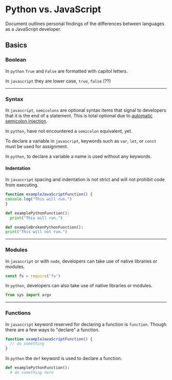 # Python vs. JavaScript

Document outlines personal findings of the differences between languages as a JavaScript developer.

## Basics

### Boolean

In `python` `True` and `False` are formatted with capitol letters.

In `javascript` they are lower case, `true`, `false` (??)

***

### Syntax

In `javascript`, `semicolons` are optional syntax items that signal to developers that it is the end of a statement. This is total optional due to [automatic semicolon injection](https://flaviocopes.com/javascript-automatic-semicolon-insertion/).

In `python`, have not encountered a `semicolon` equivalent, yet.

To declare a variable in `javascript`, keywords such as `var`, `let`, or `const` must be used for assignment.

In `python`, to declare a variable a name is used without any keywords.

#### Indentation

In `javascript` spacing and indentation is not strict and will not prohibit code from executing.

```js
function exampleJavaScriptFunction() {
console.log("This will run.")
}
```

```py
def examplePythonFunction():
  print("This will run.")

def exampleBrokenPythonFunction():
print("This will not run.")
```

***

### Modules

In `javascript` or with `node`, developers can take use of native libraries or modules.

```js
const fs = require('fs')
```

In `python`, developers can also take use of native libraries or modules.

```py
from sys import argv
```

***

### Functions

In `javascript` keyword reserved for declaring a function is `function`. Though there are a few ways to "declare" a function.

```js
function exampleJavaScriptFunction() {
  // do something
}
```

In `python` the `def` keyword is used to declare a function.

```py
def examplePythonFunction():
  # do something here
```